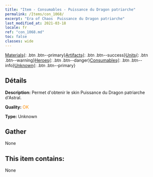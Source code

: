 ```yaml
---
title: "Item - Consumables - Puissance du Dragon patriarche"
permalink: /Items/con_1068/
excerpt: "Era of Chaos  Puissance du Dragon patriarche"
last_modified_at: 2021-03-18
locale: fr
ref: "con_1068.md"
toc: false
classes: wide
---
```

 [Materials](/fr/Items/){: .btn .btn--primary}[Artifacts](/fr/Items/Artifacts/){: .btn .btn--success}[Units](/fr/Items/Units/){: .btn .btn--warning}[Heroes](/fr/Items/Heroes/){: .btn .btn--danger}[Consumables](/fr/Items/Consumables/){: .btn .btn--info}[Unknown](/fr/Items/Unknown/){: .btn .btn--primary}

## Détails
 **Description:** Permet d'obtenir le skin Puissance du Dragon patriarche d'Astral.

 **Quality:** <span style="color: #FF8C00">OK</span>

 **Type:** Unknown

## Gather

  None

## This item contains:

  None

